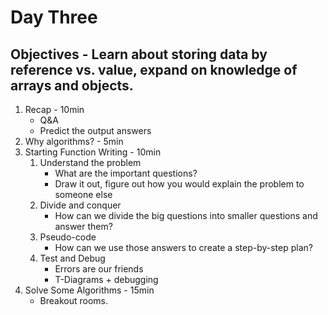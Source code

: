 # Day Three
## Objectives - Learn about storing data by reference vs. value, expand on knowledge of arrays and objects.
1. Recap - 10min
    - Q&A
    - Predict the output answers
2. Why algorithms? - 5min
3. Starting Function Writing - 10min
    1. Understand the problem
        - What are the important questions?
        - Draw it out, figure out how you would explain the problem to someone else
    2. Divide and conquer
        - How can we divide the big questions into smaller questions and answer them?
    3. Pseudo-code
        - How can we use those answers to create a step-by-step plan?
    4. Test and Debug
        - Errors are our friends
        - T-Diagrams + debugging
4. Solve Some Algorithms - 15min
    - Breakout rooms.